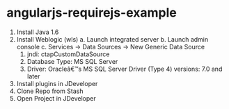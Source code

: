 # angularjs-requirejs-example
1. Install Java 1.6
2.	Install Weblogic \(wls)
  a.	Launch integrated server
  b.	Launch admin console
  c.	Services -> Data Sources -> New Generic Data Source
    1.	jndi: ctapCustomDataSource
    2.	Database Type: MS SQL Server
    3.	Driver: Oracleâ€™s MS SQL Server Driver \(Type 4) versions: 7.0 and later
4.	Install plugins in JDeveloper
5.	Clone Repo from Stash
6.	Open Project in JDeveloper
